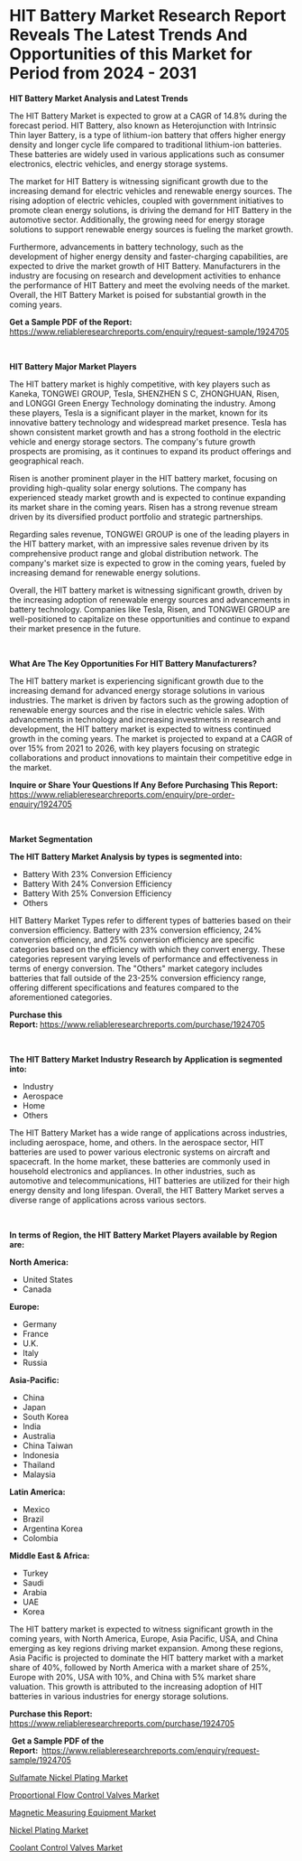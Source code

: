 <p><h1>HIT Battery Market Research Report Reveals The Latest Trends And Opportunities of this Market for Period from 2024 - 2031</h1></p><p><strong>HIT Battery Market Analysis and Latest Trends</strong></p>
<p><p>The HIT Battery Market is expected to grow at a CAGR of 14.8% during the forecast period. HIT Battery, also known as Heterojunction with Intrinsic Thin layer Battery, is a type of lithium-ion battery that offers higher energy density and longer cycle life compared to traditional lithium-ion batteries. These batteries are widely used in various applications such as consumer electronics, electric vehicles, and energy storage systems.</p><p>The market for HIT Battery is witnessing significant growth due to the increasing demand for electric vehicles and renewable energy sources. The rising adoption of electric vehicles, coupled with government initiatives to promote clean energy solutions, is driving the demand for HIT Battery in the automotive sector. Additionally, the growing need for energy storage solutions to support renewable energy sources is fueling the market growth.</p><p>Furthermore, advancements in battery technology, such as the development of higher energy density and faster-charging capabilities, are expected to drive the market growth of HIT Battery. Manufacturers in the industry are focusing on research and development activities to enhance the performance of HIT Battery and meet the evolving needs of the market. Overall, the HIT Battery Market is poised for substantial growth in the coming years.</p></p>
<p><strong>Get a Sample PDF of the Report:&nbsp;</strong> <a href="https://www.reliableresearchreports.com/enquiry/request-sample/1924705">https://www.reliableresearchreports.com/enquiry/request-sample/1924705</a></p>
<p>&nbsp;</p>
<p><strong>HIT Battery Major Market Players</strong></p>
<p><p>The HIT battery market is highly competitive, with key players such as Kaneka, TONGWEI GROUP, Tesla, SHENZHEN S C, ZHONGHUAN, Risen, and LONGGI Green Energy Technology dominating the industry. Among these players, Tesla is a significant player in the market, known for its innovative battery technology and widespread market presence. Tesla has shown consistent market growth and has a strong foothold in the electric vehicle and energy storage sectors. The company's future growth prospects are promising, as it continues to expand its product offerings and geographical reach.</p><p>Risen is another prominent player in the HIT battery market, focusing on providing high-quality solar energy solutions. The company has experienced steady market growth and is expected to continue expanding its market share in the coming years. Risen has a strong revenue stream driven by its diversified product portfolio and strategic partnerships.</p><p>Regarding sales revenue, TONGWEI GROUP is one of the leading players in the HIT battery market, with an impressive sales revenue driven by its comprehensive product range and global distribution network. The company's market size is expected to grow in the coming years, fueled by increasing demand for renewable energy solutions.</p><p>Overall, the HIT battery market is witnessing significant growth, driven by the increasing adoption of renewable energy sources and advancements in battery technology. Companies like Tesla, Risen, and TONGWEI GROUP are well-positioned to capitalize on these opportunities and continue to expand their market presence in the future.</p></p>
<p>&nbsp;</p>
<p><strong>What Are The Key Opportunities For HIT Battery Manufacturers?</strong></p>
<p><p>The HIT battery market is experiencing significant growth due to the increasing demand for advanced energy storage solutions in various industries. The market is driven by factors such as the growing adoption of renewable energy sources and the rise in electric vehicle sales. With advancements in technology and increasing investments in research and development, the HIT battery market is expected to witness continued growth in the coming years. The market is projected to expand at a CAGR of over 15% from 2021 to 2026, with key players focusing on strategic collaborations and product innovations to maintain their competitive edge in the market.</p></p>
<p><strong>Inquire or Share Your Questions If Any Before Purchasing This Report:</strong> <a href="https://www.reliableresearchreports.com/enquiry/pre-order-enquiry/1924705">https://www.reliableresearchreports.com/enquiry/pre-order-enquiry/1924705</a></p>
<p>&nbsp;</p>
<p><strong>Market Segmentation</strong></p>
<p><strong>The HIT Battery Market Analysis by types is segmented into:</strong></p>
<p><ul><li>Battery With 23% Conversion Efficiency</li><li>Battery With 24% Conversion Efficiency</li><li>Battery With 25% Conversion Efficiency</li><li>Others</li></ul></p>
<p><p>HIT Battery Market Types refer to different types of batteries based on their conversion efficiency. Battery with 23% conversion efficiency, 24% conversion efficiency, and 25% conversion efficiency are specific categories based on the efficiency with which they convert energy. These categories represent varying levels of performance and effectiveness in terms of energy conversion. The "Others" market category includes batteries that fall outside of the 23-25% conversion efficiency range, offering different specifications and features compared to the aforementioned categories.</p></p>
<p><strong>Purchase this Report:&nbsp;</strong><a href="https://www.reliableresearchreports.com/purchase/1924705">https://www.reliableresearchreports.com/purchase/1924705</a></p>
<p>&nbsp;</p>
<p><strong>The HIT Battery Market Industry Research by Application is segmented into:</strong></p>
<p><ul><li>Industry</li><li>Aerospace</li><li>Home</li><li>Others</li></ul></p>
<p><p>The HIT Battery Market has a wide range of applications across industries, including aerospace, home, and others. In the aerospace sector, HIT batteries are used to power various electronic systems on aircraft and spacecraft. In the home market, these batteries are commonly used in household electronics and appliances. In other industries, such as automotive and telecommunications, HIT batteries are utilized for their high energy density and long lifespan. Overall, the HIT Battery Market serves a diverse range of applications across various sectors.</p></p>
<p>&nbsp;</p>
<p><strong>In terms of Region, the HIT Battery Market Players available by Region are:</strong></p>
<p>
    <p> <strong> North America: </strong>
        <ul>
            <li>United States</li>
            <li>Canada</li>
        </ul>
        </p> 
    <p> <strong> Europe: </strong>
        <ul>
            <li>Germany</li>
            <li>France</li>
            <li>U.K.</li>
            <li>Italy</li>
            <li>Russia</li>
        </ul>
        </p> 
    <p> <strong> Asia-Pacific: </strong>
        <ul>
            <li>China</li>
            <li>Japan</li>
            <li>South Korea</li>
            <li>India</li>
            <li>Australia</li>
            <li>China Taiwan</li>
            <li>Indonesia</li>
            <li>Thailand</li>
            <li>Malaysia</li>
        </ul>
        </p> 
    <p> <strong> Latin America: </strong>
        <ul>
            <li>Mexico</li>
            <li>Brazil</li>
            <li>Argentina Korea</li>
            <li>Colombia</li>
        </ul>
        </p> 
    <p> <strong> Middle East & Africa: </strong>
        <ul>
            <li>Turkey</li>
            <li>Saudi</li>
            <li>Arabia</li>
            <li>UAE</li>
            <li>Korea</li>
        </ul>
    </p>
    </p>
<p><p>The HIT battery market is expected to witness significant growth in the coming years, with North America, Europe, Asia Pacific, USA, and China emerging as key regions driving market expansion. Among these regions, Asia Pacific is projected to dominate the HIT battery market with a market share of 40%, followed by North America with a market share of 25%, Europe with 20%, USA with 10%, and China with 5% market share valuation. This growth is attributed to the increasing adoption of HIT batteries in various industries for energy storage solutions.</p></p>
<p><strong>Purchase this Report: </strong><a href="https://www.reliableresearchreports.com/purchase/1924705">https://www.reliableresearchreports.com/purchase/1924705</a></p>
<p>&nbsp;<strong>Get a Sample PDF of the Report:&nbsp;&nbsp;</strong><a href="https://www.reliableresearchreports.com/enquiry/request-sample/1924705">https://www.reliableresearchreports.com/enquiry/request-sample/1924705</a></p>
<p><strong></strong></p>
<p><p><a href="https://view.publitas.com/reportprime-1/sulfamate-nickel-plating-market-research-report-provides-critical-insights-that-can-help-shape-business-development-and-investment-strategies/">Sulfamate Nickel Plating Market</a></p><p><a href="https://pretty-mail-caf.notion.site/Proportional-Flow-Control-Valves-Market-Dynamics-2024-2031-Also-about-Its-Market-Trends-Projection-63906db2d45343eba831fbdd35667448">Proportional Flow Control Valves Market</a></p><p><a href="https://automatic-knee-4c7.notion.site/Magnetic-Measuring-Equipment-Market-A-Comprehensive-Report-of-its-Market-Share-Growth-Trends-2024-0e7c40c78fcd479da301c6b0630ec270">Magnetic Measuring Equipment Market</a></p><p><a href="https://view.publitas.com/reportprime-1/nickel-plating-market-size-and-examines-its-market-scope-with-a-primary-focus-on-growth-opportunities-and-forecasted-trends-spanning-from-2024-to-2031/">Nickel Plating Market</a></p><p><a href="https://angry-finch-aaf.notion.site/Coolant-Control-Valves-Market-Centers-on-Aspects-such-as-Market-Growth-Market-Share-Market-Opportu-55577c2f753f4a8d84fdf8a4a574c5a3">Coolant Control Valves Market</a></p></p>